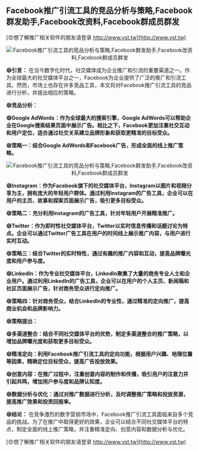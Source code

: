 ## **Facebook推广引流工具的竞品分析与策略,Facebook群发助手,Facebook改资料,Facebook群成员群发**

[😍想了解推广相关软件的朋友请登录 http://www.vst.tw](http://www.vst.tw)

 <center><img src="https://vst.tw/MP4/tuiguang/png/4.png" alt="Facebook推广引流工具的竞品分析与策略,Facebook群发助手,Facebook改资料,Facebook群成员群发"></center>

**😄引言：**
在当今数字化时代，社交媒体成为企业推广和引流的重要渠道之一。作为全球最大的社交媒体平台之一，Facebook为企业提供了广泛的推广和引流工具。然而，市场上也存在许多竞品工具，本文将对Facebook推广引流工具的竞品进行分析，并提出相应的策略。

**😄竞品分析：**

**😄Google AdWords：作为全球最大的搜索引擎，Google AdWords可以帮助企业在Google搜索结果页面中展示广告。相比之下，Facebook更加注重社交互动和用户定位，适合通过社交关系建立品牌形象和获取更精准的目标受众。**

**😄策略一：结合Google AdWords和Facebook广告，形成全面的线上推广策略。**

 <center><img src="https://vst.tw/MP4/tuiguang/png/5.png" alt="Facebook推广引流工具的竞品分析与策略,Facebook群发助手,Facebook改资料,Facebook群成员群发"></center>

**😄Instagram：作为Facebook旗下的社交媒体平台，Instagram以图片和视频分享为主，拥有庞大的年轻用户群体。通过利用Instagram的广告工具，企业可以在用户的主页、故事和探索页面展示广告，吸引更多目标受众。**

**😄策略二：充分利用Instagram的广告工具，针对年轻用户开展精准推广。**

**😄Twitter：作为即时性社交媒体平台，Twitter以实时信息传播和话题讨论为特点。企业可以通过Twitter广告工具在用户的时间线上展示推广内容，与用户进行实时互动。**

**😄策略三：结合Twitter的实时特性，通过有趣的推广内容和互动，提高品牌曝光度和用户参与度。**

**😄LinkedIn：作为专业社交媒体平台，LinkedIn聚集了大量的商务专业人士和企业用户。通过利用LinkedIn的广告工具，企业可以在用户的个人主页、新闻稿和社区页面展示广告，针对商务受众进行定向推广。**

**😄策略四：针对商务受众，结合LinkedIn的专业性，通过精准的定向推广，提高商业机会和品牌影响力。**

**😄策略提出：**

**😄多渠道整合：结合不同社交媒体平台的优势，制定多渠道整合的推广策略，以增加品牌曝光度和获取更多目标受众。**

**😄精准定向：利用Facebook推广引流工具的定向功能，根据用户兴趣、地理位置等因素，精确定位目标受众，提高广告投放效果。**

**😄创意内容：在推广过程中，注重创意内容的制作和传播，吸引用户的注意力并引起共鸣，增加用户参与度和品牌认知度。**

**😄数据分析与优化：通过对推广数据进行分析，及时调整推广策略和投放资源，提高推广效果和投资回报率。**

**😄结论：**
在竞争激烈的数字营销市场中，Facebook推广引流工具面临来自多个竞品的挑战。为了在推广中取得更好的效果，企业可以结合不同社交媒体平台的特点，制定全面的线上推广策略，并注重精准定向、创意内容和数据分析与优化。

[😍想了解推广相关软件的朋友请登录 http://www.vst.tw](http://www.vst.tw)



